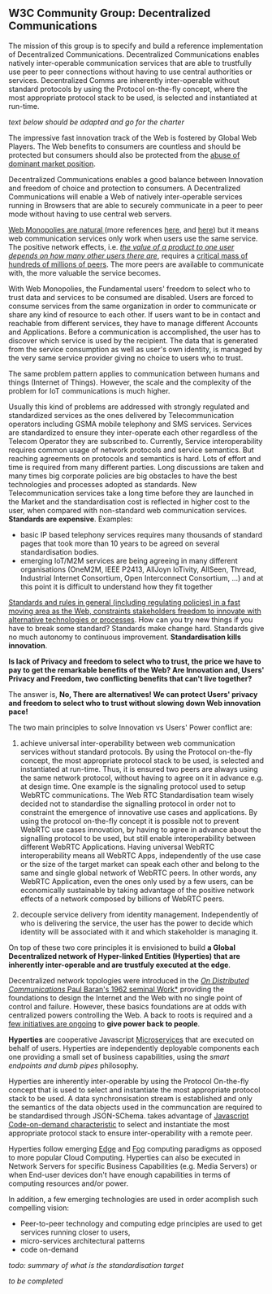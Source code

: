 ## W3C Community Group: Decentralized Communications

The mission of this group is to specify and build a reference implementation of Decentralized Communications. Decentralized Communications enables natively inter-operable communication services that are able to trustfully use peer to peer connections without having to use central authorities or services. Decentralized Comms are inherently inter-operable without standard protocols by using the Protocol on-the-fly concept, where the most appropriate protocol stack to be used, is selected and instantiated at run-time.


*text below should be adapted and go for the charter*

The impressive fast innovation track of the Web is fostered by Global Web Players. The Web benefits to consumers are countless and should be protected but consumers should also be protected from the [abuse of dominant market position](http://ec.europa.eu/competition/consumers/abuse_en.html).

Decentralized Communications enables a good balance between Innovation and freedom of choice and protection to consumers. A Decentralized Communications will enable a Web of natively inter-operable services running in Browsers that are able to securely communicate in a peer to peer mode without having to use central web servers.

 [Web Monopolies are natural ](http://www.economist.com/news/briefing/21635077-online-businesses-can-grow-very-large-very-fastit-what-makes-them-exciting-does-it-also-make) (more references [here](http://www.theatlantic.com/magazine/archive/2013/01/the-webs-new-monopolists/309197/), and [here](http://thenextweb.com/insider/2011/10/02/facebook-twitter-itunes-and-google-the-rise-of-digital-monopolies/)) but it means web communication services only work when users use the same service. The positive network effects, i.e. [*the value of a product to one user depends on how many other users there are*](https://openlibrary.org/books/OL364633M/Information_rules), requires a [critical mass of hundreds of millions of peers](https://books.google.pt/books?id=NOMh7eVHQ4MC&pg=PA41&lpg=PA41&dq=network+effects+web+2.0&source=bl&ots=Y2R1ivmNFN&sig=dC52gngDLs_nsAx3K-APVoEIZcQ&hl=pt-PT&sa=X&ved=0ahUKEwj66vWVq6vRAhVH0RQKHcxOC2kQ6AEIWjAL#v=onepage&q=network%20effects%20web%202.0&f=false). The more peers are available to communicate with, the more valuable the service becomes.

With Web Monopolies, the Fundamental users' freedom to select who to trust data and services to be consumed are disabled. Users are forced to consume services from the same organization in order to communicate or share any kind of resource to each other. If users want to be in contact and reachable from different services, they have to manage different Accounts and Applications. Before a communication is accomplished, the user has to discover which service is used by the recipient. The data that is generated from the service consumption as well as user's own identity, is managed by the very same service provider giving no choice to users who to trust.

The same problem pattern applies to communication between humans and things (Internet of Things). However, the scale and the complexity of the problem for IoT communications is much higher.

Usually this kind of problems are addressed with strongly regulated and standardized services as the ones delivered by Telecommunication operators including GSMA mobile telephony and SMS services. Services are standardized to ensure they inter-operate each other regardless of the Telecom Operator they are subscribed to. Currently, Service interoperability requires common usage of network protocols and service semantics. But reaching agreements on protocols and semantics is hard. Lots of effort and time is required from many different parties. Long discussions are taken and many times big corporate policies are big obstacles to have the best technologies and processes adopted as standards. New Telecommunication services take a long time before they are launched in the Market and the standardisation cost is reflected in higher cost to the user, when compared with non-standard web communication services. **Standards are expensive**.  Examples:
- basic IP based telephony services requires many thousands of standard pages that took more than 10 years to be agreed on several standardisation bodies.
- emerging IoT/M2M services are being agreeing in many different organisations (OneM2M, IEEE P2413, AllJoyn IoTivity, AllSeen, Thread, Industrial Internet Consortium, Open Interconnect Consortium, ...) and at this point it is difficult to understand how they fit together

[Standards and rules in general (including regulating policies) in a fast moving area as the Web, constraints stakeholders freedom to innovate with alternative technologies or processes](http://www.rand.org/pubs/monograph_reports/MR1215.html). How can you try new things if you have to break some standard? Standards make change hard. Standards give no much autonomy to continuous improvement. **Standardisation kills innovation**.


**Is lack of Privacy and freedom to select who to trust, the price we have to pay to get the remarkable benefits of the Web? Are Innovation and, Users' Privacy and Freedom, two conflicting benefits that can't live together?**

The answer is, **No, There are alternatives! We can protect Users' privacy and freedom to select who to trust without slowing down Web innovation pace!**

The two main principles to solve Innovation vs Users' Power conflict are:

1. achieve universal inter-operability between web communication services without standard protocols. By using the Protocol on-the-fly concept, the most appropriate protocol stack to be used, is selected and instantiated at run-time. Thus, it is ensured two peers are always using the same network protocol, without having to agree on it in advance e.g. at design time. One example is the signaling protocol used to setup WebRTC communications. The Web RTC Standardisation team wisely decided not to standardise the signalling protocol in order not to constraint the emergence of innovative use cases and applications. By using the protocol on-the-fly concept it is possible not to prevent WebRTC use cases innovation, by having to agree in advance about the signalling protocol to be used, but still enable interoperability between different WebRTC Applications. Having universal WebRTC interoperability means all WebRTC Apps, independently of the use case or the size of the target market can speak each other and belong to the same and single global network of WebRTC peers. In other words, any WebRTC Application, even the ones only used by a few users, can be economically sustainable by taking advantage of the positive network effects of a network composed by billions of WebRTC peers.

1. decouple service delivery from identity management. Independently of who is delivering the service, the user has the power to decide which identity will be associated with it and which stakeholder is managing it.

On top of these two core principles it is envisioned to build **a Global Decentralized network of Hyper-linked Entities (Hyperties) that are inherently inter-operable and are trustfuly executed at the edge**.

Decentralized network topologies were introduced in the [*On Distributed Communications* Paul Baran's 1962 seminal Work*](http://www.rand.org/pubs/research_memoranda/RM3420.html) providing the foundations to design the Internet and the Web with no single point of control and failure. However, these basics foundations are at odds with centralized powers controlling the Web. A back to roots is required and a [few initiatives are ongoing](https://www.decentralizedweb.net/) to **give power back to people**.

**Hyperties** are cooperative Javascript [Microservices](http://martinfowler.com/articles/microservices.html) that are executed on behalf of users. Hyperties are independently deployable components each one providing a small set of business capabilities, using the *smart endpoints and dumb pipes* philosophy.

Hyperties are inherently inter-operable by using the Protocol On-the-fly concept that is used to select and instantiate the most appropriate protocol stack to be used. A data synchronsisation stream is established and only the semantics of the data objects used in the communcation are required to be standardised through JSON-SChema.
 takes advantage of [Javascript Code-on-demand characteristic](http://dl.acm.org/citation.cfm?id=1248922) to select and instantiate the most appropriate protocol stack to ensure inter-operability with a remote peer.

Hyperties follow emerging [Edge](https://en.wikipedia.org/wiki/Edge_computing) and [Fog](https://en.wikipedia.org/wiki/Fog_computing) computing paradigms as opposed to more popular Cloud Computing. Hyperties can also be executed in Network Servers for specific Business Capabilities (e.g. Media Servers) or when End-user devices don't have enough capabilities in terms of computing resources and/or power.


In addition, a few emerging technologies are used in order acomplish such compelling vision:

* Peer-to-peer technology and computing edge principles are used to get services running closer to users,
* micro-services architectural patterns
* code on-demand

*todo: summary of what is the standardisation target*

*to be completed*
